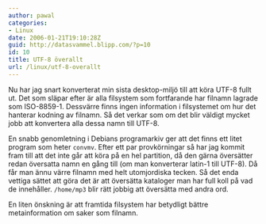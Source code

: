 ```yaml
---
author: pawal
categories:
- Linux
date: 2006-01-21T19:10:28Z
guid: http://datasvammel.blipp.com/?p=10
id: 10
title: UTF-8 överallt
url: /linux/utf-8-overallt
---
```


Nu har jag snart konverterat min sista desktop-miljö till att köra UTF-8 fullt ut. Det som släpar efter är alla filsystem som fortfarande har filnamn lagrade som ISO-8859-1. Dessvärre finns ingen information i filsystemet om hur det hanterar kodning av filnamn. Så det verkar som om det blir väldigt mycket jobb att konvertera alla dessa namn till UTF-8.

En snabb genomletning i Debians programarkiv ger att det finns ett litet program som heter <code>convmv</code>. Efter ett par provkörningar så har jag kommit fram till att det inte går att köra på en hel partition, då den gärna översätter redan översatta namn en gång till (om man konverterar latin-1 till UTF-8). Då får man ännu värre filnamn med helt utomjordiska tecken. Så det enda vettiga sättet att göra det är att översätta kataloger man har full koll på vad de innehåller. <code>/home/mp3</code> blir rätt jobbig att översätta med andra ord.

En liten önskning är att framtida filsystem har betydligt bättre metainformation om saker som filnamn.